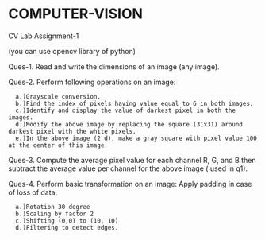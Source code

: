 # COMPUTER-VISION
CV Lab Assignment-1

(you can use opencv library of python)

Ques-1. Read and write the dimensions of an image (any image).

Ques-2. Perform following operations on an image:

      a.)Grayscale conversion.
      b.)Find the index of pixels having value equal to 6 in both images.
      c.)Identify and display the value of darkest pixel in both the images.
      d.)Modify the above image by replacing the square (31x31) around darkest pixel with the white pixels.
      e.)In the above image (2 d), make a gray square with pixel value 100 at the center of this image.
      
Ques-3. Compute the average pixel value for each channel R, G, and B then subtract the average value per channel for the above image ( used in q1).

Ques-4. Perform basic transformation on an image: Apply padding in case of loss of data.

      a.)Rotation 30 degree
      b.)Scaling by factor 2
      c.)Shifting (0,0) to (10, 10)
      d.)Filtering to detect edges.
